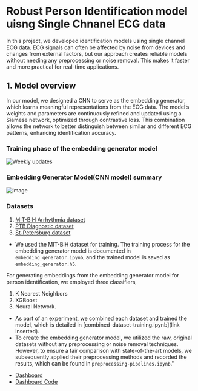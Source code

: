 # Robust Person Identification model uisng Single Chnanel ECG data

In this project, we developed identification models using single channel ECG data. ECG signals can often be affected by noise from devices and changes from external factors, but our approach creates reliable models without needing any preprocessing or noise removal. This makes it faster and more practical for real-time applications.

## 1. Model overview

In our model, we designed a CNN to serve as the embedding generator, which learns meaningful representations from the ECG data. The model’s weights and parameters are continuously refined and updated using a Siamese network, optimized through contrastive loss. This combination allows the network to better distinguish between similar and different ECG patterns, enhancing identification accuracy.

### Training phase of the embedding generator model
![Weekly updates](https://github.com/user-attachments/assets/5f13622c-2c71-4f9e-ad86-f6407f0383db)

### Embedding Generator Model(CNN model) summary
![image](https://github.com/user-attachments/assets/7382e99c-712e-499c-80d5-82d12c845045)

### Datasets
1. [MIT-BIH Arrhythmia dataset](https://physionet.org/content/mitdb/1.0.0/)
2. [PTB Diagnostic dataset](https://physionet.org/content/ptbdb/1.0.0/)
3. [St-Petersburg dataset](https://physionet.org/content/incartdb/1.0.0/)

* We used the MIT-BIH dataset for training. The training process for the embedding generator model is documented in `embedding_generator.ipynb`, and the trained model is saved as `embedding_generator.h5`.


For generating embeddings from the embedding generator model for person identification, we employed three classifiers,
1) K Nearest Neighbors
2) XGBoost
3) Neural Network.

* As part of an experiment, we combined each dataset and trained the model, which is detailed in [combined-dataset-training.ipynb](link inserted).
* To create the embedding generator model, we utilized the raw, original datasets without any preprocessing or noise removal techniques. However, to ensure a fair comparison with state-of-the-art models, we subsequently applied their preprocessing methods and recorded the results, which can be found in `preprocessing-pipelines.ipynb`."

- [Dashboard](https://github.com/ParameswaranSajeenthiran/ECGAnalysisDashbaord)
- [Dashboard Code](https://github.com/ParameswaranSajeenthiran/ECGAnalysisDashbaord)

